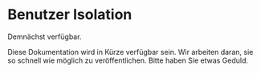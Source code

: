 # Benutzer Isolation

Demnächst verfügbar.

Diese Dokumentation wird in Kürze verfügbar sein. Wir arbeiten daran, sie so schnell wie möglich zu veröffentlichen. Bitte haben Sie etwas Geduld.
